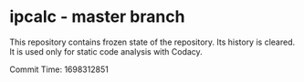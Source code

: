 # ipcalc - master branch

This repository contains frozen state of the repository.
Its history is cleared. It is used only for static code
analysis with Codacy.

Commit Time: 1698312851